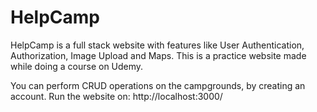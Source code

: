 # HelpCamp
HelpCamp is a full stack website with features like User Authentication, Authorization, Image Upload and Maps.
This is a practice website made while doing a course on Udemy. 

You can perform CRUD operations on the campgrounds, by creating an account.
Run the website on: http://localhost:3000/ 
